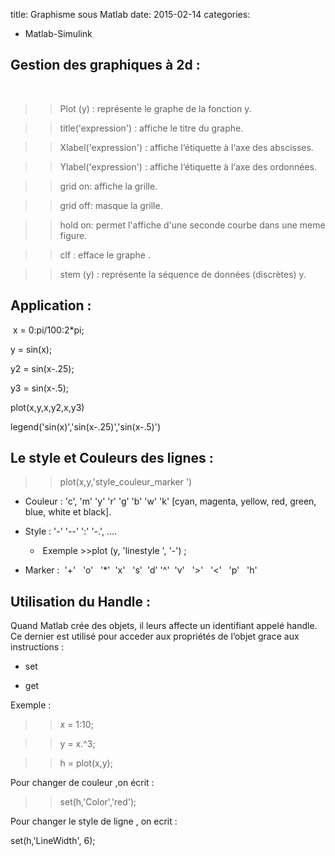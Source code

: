 title: Graphisme sous Matlab
date: 2015-02-14
categories: 
- Matlab-Simulink


## Gestion des graphiques à 2d :




 




>>Plot (y) : représente le graphe de la fonction y.




>>title('expression') : affiche le titre du graphe.




>>Xlabel('expression') : affiche l‘étiquette à l‘axe des abscisses.




>>Ylabel('expression') : affiche l‘étiquette à l‘axe des ordonnées.
















>>grid on: affiche la grille.




>>grid off: masque la grille.




>>hold on: permet l'affiche d'une seconde courbe dans une meme figure.




>>clf : efface le graphe .




>>stem (y) : représente la séquence de données (discrètes) y.







## Application :




 x = 0:pi/100:2*pi;




y = sin(x);




y2 = sin(x-.25);




y3 = sin(x-.5);




plot(x,y,x,y2,x,y3)




legend('sin(x)','sin(x-.25)','sin(x-.5)')







## Le style et Couleurs des lignes :




>>plot(x,y,'style_couleur_marker ')





	
  * Couleur : 'c', 'm' 'y' 'r' 'g' 'b' 'w' 'k' [cyan, magenta, yellow, red, green, blue, white et black].

	
  * Style : '-' '--' ':' '-.', .... 

	
    *  Exemple >>plot (y, 'linestyle ', '-') ;




	
  * Marker :  '+'   'o'   '*'  'x'   's'  'd' '^'  'v'   '>'   '<'   'p'   'h'




## Utilisation du Handle :




Quand Matlab crée des objets, il leurs affecte un identifiant appelé handle. Ce dernier est utilisé pour acceder aux propriétés de l‘objet grace aux instructions :






	
  * set 

	
  * get




Exemple :





>> x = 1:10;




>> y = x.^3;




>> h = plot(x,y);




Pour changer de couleur ,on écrit :




>>set(h,'Color','red');




Pour changer le style de ligne , on ecrit :




set(h,'LineWidth', 6);









